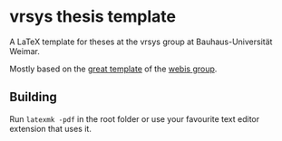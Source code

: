 # vrsys thesis template
A LaTeX template for theses at the vrsys group at Bauhaus-Universität Weimar.

Mostly based on the [great template](https://git.webis.de/code-generic/code-webis-thesis) of the [webis group](https://webis.de/).


## Building
Run `latexmk -pdf` in the root folder or use your favourite text editor extension that uses it.
